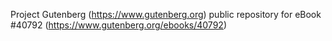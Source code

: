 Project Gutenberg (https://www.gutenberg.org) public repository for eBook #40792 (https://www.gutenberg.org/ebooks/40792)
